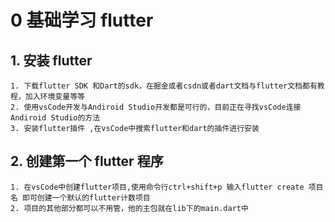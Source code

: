 # 0 基础学习 flutter

## 1. 安装 flutter

    1. 下载flutter SDK 和Dart的sdk，在掘金或者csdn或者dart文档与flutter文档都有教程，加入环境变量等等
    2. 使用vsCode开发与Andiroid Studio开发都是可行的，目前正在寻找vsCode连接Andiroid Studio的方法
    3. 安装flutter插件 ,在vsCode中搜索flutter和dart的插件进行安装

## 2. 创建第一个 flutter 程序

    1. 在vsCode中创建flutter项目,使用命令行ctrl+shift+p 输入flutter create 项目名 即可创建一个默认的flutter计数项目
    2. 项目的其他部分都可以不用管，他的主包就在lib下的main.dart中
